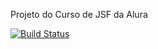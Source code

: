 Projeto do Curso de JSF da Alura

[![Build Status](https://travis-ci.org/MateusTymoniuk/alura-jsf-livraria.svg?branch=master)](https://travis-ci.org/MateusTymoniuk/alura-jsf-livraria)
